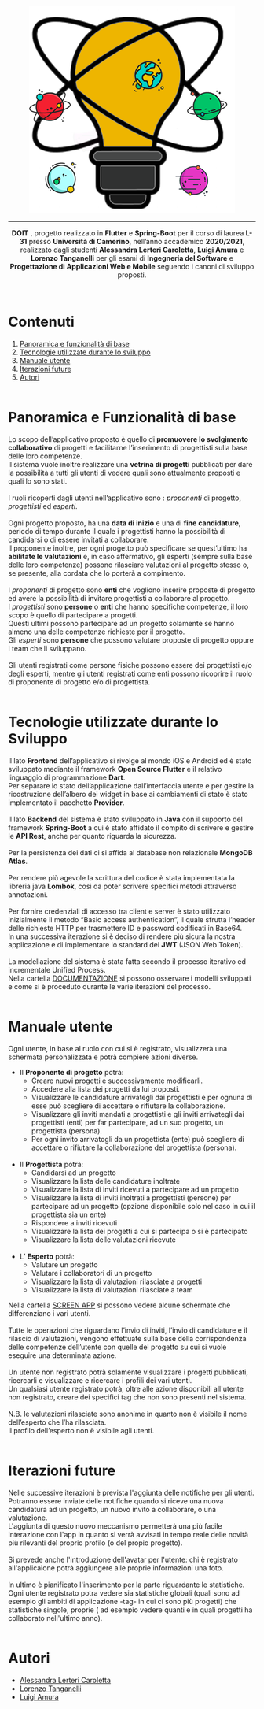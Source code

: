 <p align= "center">
<img src = "https://github.com/LorenzoTanga-bot/DOIT/blob/master/frontend/assets/images/logo.png"> 
</p>

---

<p align= "center">  
<b>DOIT</b> , progetto realizzato in <b>Flutter</b> e <b>Spring-Boot</b> per il corso di laurea <b>L-31</b> presso <b>Università di Camerino</b>, nell’anno accademico <b>2020/2021</b>, realizzato dagli studenti <b>Alessandra Lerteri Caroletta</b>, <b>Luigi Amura</b> e <b>Lorenzo Tanganelli</b> per gli esami di <b>Ingegneria del Software</b> e <b>Progettazione di Applicazioni Web e Mobile</b> seguendo i canoni di sviluppo proposti.
</p>
<br>

# Contenuti
1. [Panoramica e funzionalità di base](#panoramica) 
2. [Tecnologie utilizzate durante lo sviluppo](#tecnologie)
3. [Manuale utente](#manuale)
4. [Iterazioni future](#iterazioni)
5. [Autori](#autori)
<br><br>

# Panoramica e Funzionalità di base <a name = "panoramica" > </a>
Lo scopo dell’applicativo proposto è quello di <b>promuovere lo svolgimento collaborativo</b> di progetti e facilitarne l’inserimento di progettisti sulla base delle loro competenze. <br>
Il sistema vuole inoltre realizzare una <b>vetrina di progetti</b> pubblicati per dare la possibilità a tutti gli utenti di vedere quali sono attualmente proposti e quali lo sono stati. <br> <br>
I ruoli ricoperti dagli utenti nell’applicativo sono : <i>proponenti</i> di progetto, <i>progettisti</i> ed <i>esperti</i>. <br> <br>
Ogni progetto proposto, ha una <b>data di inizio</b> e una di <b>fine candidature</b>, periodo di tempo durante il quale i progettisti hanno la possibilità di candidarsi o di essere invitati a collaborare.<br>
Il proponente inoltre, per ogni progetto può specificare se quest’ultimo ha <b>abilitate le valutazioni</b> e, in caso affermativo, gli esperti (sempre sulla base delle loro competenze) possono rilasciare valutazioni al progetto stesso o, se presente, alla cordata che lo porterà a compimento.<br> <br>
I <i>proponenti</i> di progetto sono <b>enti</b> che vogliono inserire proposte di progetto ed avere la possibilità di invitare progettisti a collaborare al progetto.
<br>
I <i>progettisti</i> sono <b>persone</b> o <b>enti</b> che hanno specifiche competenze, il loro scopo è quello di partecipare a progetti. <br>  Questi ultimi possono partecipare ad un progetto solamente se hanno almeno una delle competenze richieste per il progetto.<br>
Gli <i>esperti</i> sono <b>persone</b> che possono valutare proposte di progetto oppure i team che li sviluppano.<br><br>
Gli utenti registrati come persone fisiche possono essere dei progettisti e/o degli esperti, mentre gli utenti registrati come enti possono ricoprire il ruolo di proponente di progetto e/o di progettista.<br><br>

# Tecnologie utilizzate durante lo Sviluppo <a name = "tecnologie" > </a>

Il lato <b>Frontend</b> dell’applicativo si rivolge al mondo iOS e Android ed è stato sviluppato mediante il framework <b>Open Source Flutter</b> e il relativo linguaggio di programmazione <b>Dart</b>.<br> 
Per separare lo stato dell’applicazione dall’interfaccia utente e per gestire la ricostruzione dell’albero dei widget in base ai cambiamenti di stato è stato implementato il pacchetto <b>Provider</b>. <br> <br>
Il lato <b>Backend</b> del sistema è stato sviluppato in <b>Java</b> con il supporto del framework <b>Spring-Boot</b> a cui è stato affidato il compito di scrivere e gestire le <b>API Rest</b>, anche per quanto riguarda la sicurezza.<br> <br>
Per la persistenza dei dati ci si affida al database non relazionale <b>MongoDB Atlas</b>.<br> <br>
Per rendere più agevole la scrittura del codice è stata implementata la libreria java <b>Lombok</b>, così da poter scrivere specifici metodi attraverso annotazioni.<br> <br>
Per fornire credenziali di accesso tra client e server è stato utilizzato inizialmente il metodo “Basic access authentication”, il quale sfrutta l’header delle richieste HTTP per trasmettere ID e password codificati in Base64.<br> In una successiva iterazione si è deciso di rendere più sicura la nostra applicazione e di implementare lo standard dei <b>JWT</b> (JSON Web Token). <br> <br>
La modellazione del sistema è stata fatta secondo il processo iterativo ed incrementale Unified Process. <br>
Nella cartella [DOCUMENTAZIONE](/Documentazione) si possono osservare i modelli sviluppati e come si è proceduto durante le varie iterazioni del processo.
<br><br>

#  Manuale utente  <a name = "manuale" > </a>

Ogni utente, in base al ruolo con cui si è registrato, visualizzerà una schermata personalizzata e potrà compiere azioni diverse. <br>

* Il **Proponente di progetto** potrà:
    - Creare nuovi progetti e successivamente modificarli.
    - Accedere alla lista dei progetti da lui proposti.
     - Visualizzare le candidature arrivategli dai progettisti e per ognuna di esse può scegliere di accettare o rifiutare la collaborazione.
    - Visualizzare gli inviti mandati a progettisti e gli inviti arrivategli dai progettisti (enti) per far partecipare, ad un suo progetto, un progettista (persona).
    - Per ogni invito arrivatogli da un progettista (ente) può scegliere di accettare o rifiutare la collaborazione del progettista (persona). 
    <br> <br>
* Il **Progettista** potrà:
    - Candidarsi ad un progetto
    - Visualizzare la lista delle candidature inoltrate
    - Visualizzare la lista di inviti ricevuti a partecipare ad un progetto
    - Visualizzare la lista di inviti inoltrati a progettisti (persone) per partecipare ad un progetto (opzione disponibile solo nel caso in cui il progettista sia un ente)
     - Rispondere a inviti ricevuti
     - Visualizzare la lista dei progetti a cui si partecipa o si è partecipato
    - Visualizzare la lista delle valutazioni ricevute 
    <br> <br>
* L’ **Esperto** potrà:
    - Valutare un progetto
    - Valutare i collaboratori di un progetto
    - Visualizzare la lista di valutazioni rilasciate a progetti
    - Visualizzare la lista di valutazioni rilasciate a team <br>

Nella cartella [SCREEN APP](/Screen%20App) si possono vedere alcune schermate che differenziano i vari utenti. <br> <br>
Tutte le operazioni che riguardano l’invio di inviti, l’invio di candidature e il rilascio di valutazioni, vengono effettuate sulla base della corrispondenza delle competenze dell’utente con quelle del progetto su cui si vuole eseguire una determinata azione. <br> <br>
Un utente non registrato potrà solamente visualizzare i progetti pubblicati, ricercarli e visualizzare e ricercare i profili dei vari utenti.  <br> Un qualsiasi utente registrato potrà, oltre alle azione disponibili all'utente non registrato, creare dei specifici tag che non sono presenti nel sistema.<br> <br>
N.B. le valutazioni rilasciate sono anonime in quanto non è visibile il nome dell’esperto che l’ha rilasciata. <br>
Il profilo dell’esperto non è visibile agli utenti. 
<br> <br>

#  Iterazioni future  <a name = "iterazioni" > </a>

Nelle successive iterazioni è prevista l'aggiunta delle notifiche per gli utenti. <br>
Potranno essere inviate delle  notifiche quando si riceve una nuova candidatura ad un progetto, un nuovo invito a collaborare, o una valutazione. <br>
L'aggiunta di questo nuovo meccanismo permetterà una più facile interazione con l'app in quanto si verrà avvisati in tempo reale delle novità più rilevanti del proprio profilo (o del propio progetto). <br> <br>
Si prevede anche l'introduzione dell'avatar per l'utente: chi è registrato all'applicaione potrà aggiungere alle proprie informazioni una foto. <br> <br>
In ultimo è pianificato l'inserimento per la parte riguardante le statistiche. <br> Ogni utente registrato potra vedere sia statistiche globali (quali sono ad esempio gli ambiti di applicazione -tag- in cui ci sono più progetti) che statistiche singole, proprie ( ad esempio vedere quanti e in quali progetti ha collaborato nell'ultimo anno).
<br><br>


# Autori <a name = "autori" > </a>
* [Alessandra Lerteri Caroletta](https://github.com/Leerti)
* [Lorenzo Tanganelli](https://github.com/LorenzoTanga-bot)
* [Luigi Amura](https://github.com/Louam-dev)

